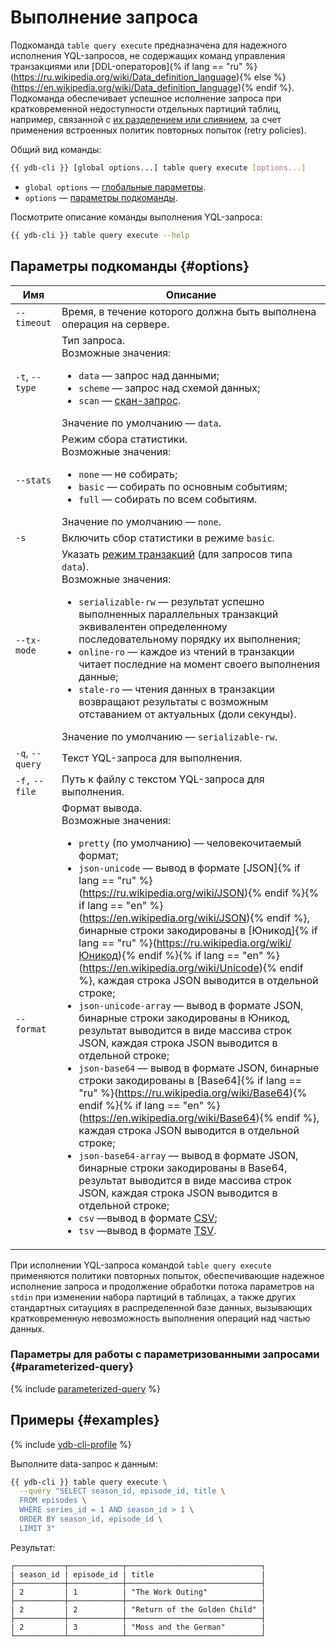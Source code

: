 # Выполнение запроса

Подкоманда `table query execute` предназначена для надежного исполнения YQL-запросов, не содержащих команд управления транзакциями или [DDL-операторов]{% if lang == "ru" %}(https://ru.wikipedia.org/wiki/Data_definition_language){% else %}(https://en.wikipedia.org/wiki/Data_definition_language){% endif %}. Подкоманда обеспечивает успешное исполнение запроса при кратковременной недоступности отдельных партиций таблиц, например, связанной с [их разделением или слиянием](../../concepts/datamodel/table.md#partitioning), за счет применения встроенных политик повторных попыток (retry policies).

Общий вид команды:

```bash
{{ ydb-cli }} [global options...] table query execute [options...]
```

* `global options` — [глобальные параметры](commands/global-options.md).
* `options` — [параметры подкоманды](#options).

Посмотрите описание команды выполнения YQL-запроса:

```bash
{{ ydb-cli }} table query execute --help
```

## Параметры подкоманды {#options}

Имя | Описание
---|---
`--timeout` | Время, в течение которого должна быть выполнена операция на сервере.
`-t`, `--type` | Тип запроса.<br>Возможные значения:<ul><li>`data` — запрос над данными;</li><li>`scheme` — запрос над схемой данных;</li><li>`scan` — [скан-запрос](../../concepts/scan_query.md).</li></ul>Значение по умолчанию — `data`.
`--stats` | Режим сбора статистики.<br>Возможные значения:<ul><li>`none` — не собирать;</li><li>`basic` — собирать по основным событиям;</li><li>`full` — собирать по всем событиям.</li></ul>Значение по умолчанию — `none`.
`-s` | Включить сбор статистики в режиме `basic`.
`--tx-mode` | Указать [режим транзакций](../../concepts/transactions.md#modes) (для запросов типа `data`).<br>Возможные значения:<ul><li>`serializable-rw` — результат успешно выполненных параллельных транзакций эквивалентен определенному последовательному порядку их выполнения;</li><li>`online-ro` — каждое из чтений в транзакции читает последние на момент своего выполнения данные;</li><li>`stale-ro`  — чтения данных в транзакции возвращают результаты с возможным отставанием от актуальных (доли секунды).</li></ul>Значение по умолчанию — `serializable-rw`.
`-q`, `--query` | Текст YQL-запроса для выполнения.
`-f,` `--file` | Путь к файлу с текстом YQL-запроса для выполнения.
`--format` | Формат вывода.<br>Возможные значения:<ul><li>`pretty` (по умолчанию) — человекочитаемый формат;</li><li>`json-unicode` — вывод в формате [JSON]{% if lang == "ru" %}(https://ru.wikipedia.org/wiki/JSON){% endif %}{% if lang == "en" %}(https://en.wikipedia.org/wiki/JSON){% endif %}, бинарные строки закодированы в [Юникод]{% if lang == "ru" %}(https://ru.wikipedia.org/wiki/Юникод){% endif %}{% if lang == "en" %}(https://en.wikipedia.org/wiki/Unicode){% endif %}, каждая строка JSON выводится в отдельной строке;</li><li>`json-unicode-array` — вывод в формате JSON, бинарные строки закодированы в Юникод, результат выводится в виде массива строк JSON, каждая строка JSON выводится в отдельной строке;</li><li>`json-base64` — вывод в формате JSON, бинарные строки закодированы в [Base64]{% if lang == "ru" %}(https://ru.wikipedia.org/wiki/Base64){% endif %}{% if lang == "en" %}(https://en.wikipedia.org/wiki/Base64){% endif %}, каждая строка JSON выводится в отдельной строке;</li><li>`json-base64-array` — вывод в формате JSON, бинарные строки закодированы в Base64, результат выводится в виде массива строк JSON, каждая строка JSON выводится в отдельной строке;</li><li>`csv` —вывод в формате [CSV](https://ru.wikipedia.org/wiki/CSV);</li><li>`tsv` —вывод в формате [TSV](https://ru.wikipedia.org/wiki/TSV).</li></ul>

При исполнении YQL-запроса командой `table query execute` применяются политики повторных попыток, обеспечивающие надежное исполнение запроса и продолжение обработки потока параметров на `stdin` при изменении набора партиций в таблицах, а также других стандартных ситауциях в распределенной базе данных, вызывающих кратковременную невозможность выполнения операций над частью данных.

### Параметры для работы с параметризованными запросами {#parameterized-query}

{% include [parameterized-query](../../_includes/parameterized-query.md) %}

## Примеры {#examples}

{% include [ydb-cli-profile](../../_includes/ydb-cli-profile.md) %}

Выполните data-запрос к данным:

```bash
{{ ydb-cli }} table query execute \
  --query "SELECT season_id, episode_id, title \
  FROM episodes \
  WHERE series_id = 1 AND season_id > 1 \
  ORDER BY season_id, episode_id \
  LIMIT 3"
```

Результат:

```text
┌───────────┬────────────┬──────────────────────────────┐
| season_id | episode_id | title                        |
├───────────┼────────────┼──────────────────────────────┤
| 2         | 1          | "The Work Outing"            |
├───────────┼────────────┼──────────────────────────────┤
| 2         | 2          | "Return of the Golden Child" |
├───────────┼────────────┼──────────────────────────────┤
| 2         | 3          | "Moss and the German"        |
└───────────┴────────────┴──────────────────────────────┘
```
